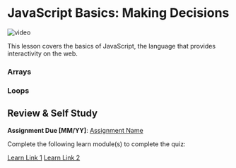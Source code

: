 # JavaScript Basics: Making Decisions

![video](video-url)

This lesson covers the basics of JavaScript, the language that provides interactivity on the web.


### Arrays
### Loops
## Review & Self Study

**Assignment Due [MM/YY]**: [Assignment Name](assignment.md)

Complete the following learn module(s) to complete the quiz:

[Learn Link 1]()
[Learn Link 2]()